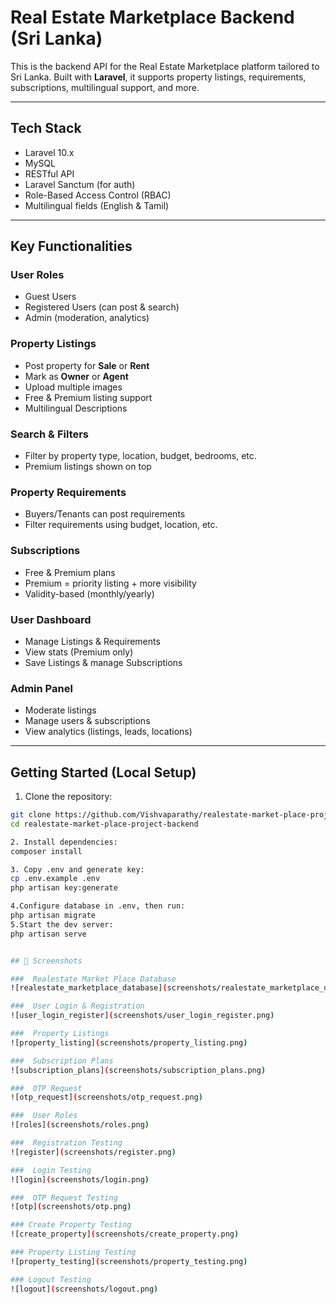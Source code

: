 #  Real Estate Marketplace Backend (Sri Lanka)

This is the backend API for the Real Estate Marketplace platform tailored to Sri Lanka. Built with **Laravel**, it supports property listings, requirements, subscriptions, multilingual support, and more.

---
## Tech Stack

- Laravel 10.x
- MySQL
- RESTful API
- Laravel Sanctum (for auth)
- Role-Based Access Control (RBAC)
- Multilingual fields (English & Tamil)

---

##  Key Functionalities

###  User Roles 
- Guest Users
- Registered Users (can post & search)
- Admin (moderation, analytics)
  
###  Property Listings
- Post property for **Sale** or **Rent**
- Mark as **Owner** or **Agent**
- Upload multiple images
- Free & Premium listing support
- Multilingual Descriptions

###  Search & Filters
- Filter by property type, location, budget, bedrooms, etc.
- Premium listings shown on top

###  Property Requirements
- Buyers/Tenants can post requirements
- Filter requirements using budget, location, etc.

###  Subscriptions
- Free & Premium plans
- Premium = priority listing + more visibility
- Validity-based (monthly/yearly)

###  User Dashboard
- Manage Listings & Requirements
- View stats (Premium only)
- Save Listings & manage Subscriptions

###  Admin Panel
- Moderate listings
- Manage users & subscriptions
- View analytics (listings, leads, locations)

---

## Getting Started (Local Setup)

1. Clone the repository:
```bash
git clone https://github.com/Vishvaparathy/realestate-market-place-project-backend.git
cd realestate-market-place-project-backend

2. Install dependencies:
composer install

3. Copy .env and generate key:
cp .env.example .env
php artisan key:generate

4.Configure database in .env, then run:
php artisan migrate
5.Start the dev server:
php artisan serve


## 📸 Screenshots

###  Realestate Market Place Database
![realestate_marketplace_database](screenshots/realestate_marketplace_database.png)

###  User Login & Registration
![user_login_register](screenshots/user_login_register.png)

###  Property Listings 
![property_listing](screenshots/property_listing.png)

###  Subscription Plans
![subscription_plans](screenshots/subscription_plans.png)

###  OTP Request
![otp_request](screenshots/otp_request.png)

###  User Roles
![roles](screenshots/roles.png)

###  Registration Testing
![register](screenshots/register.png)

###  Login Testing
![login](screenshots/login.png)

###  OTP Request Testing
![otp](screenshots/otp.png)

### Create Property Testing
![create_property](screenshots/create_property.png)

### Property Listing Testing
![property_testing](screenshots/property_testing.png)

### Logout Testing
![logout](screenshots/logout.png)
